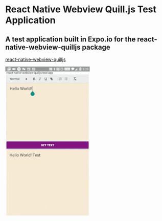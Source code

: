 # React Native Webview Quill.js Test Application
## A test application built in Expo.io for the react-native-webview-quilljs package

[react-native-webview-quilljs](https://github.com/reggie3/react-native-webview-quilljs)

![Alt Text](react-native-webview-quilljs.gif)